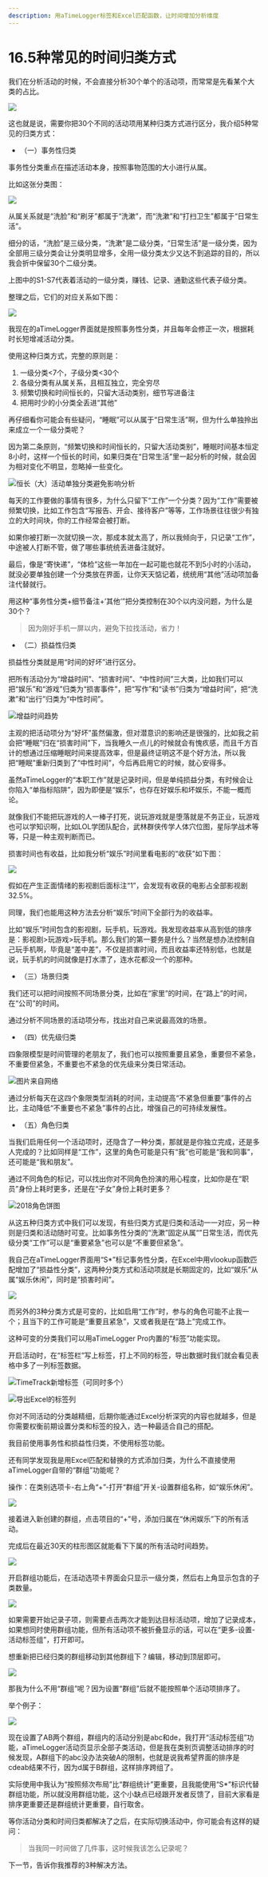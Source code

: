 ```yaml
---
description: 用aTimeLogger标签和Excel匹配函数，让时间增加分析维度
---
```


# 16.5种常见的时间归类方式

我们在分析活动的时候，不会直接分析30个单个的活动项，而常常是先看某个大类的占比。

![](<../.gitbook/assets/图片 (19).png>)

这也就是说，需要你把30个不同的活动项用某种归类方式进行区分，我介绍5种常见的归类方式：

* （一）事务性归类

事务性分类重点在描述活动本身，按照事物范围的大小进行从属。

比如这张分类图：

![](<../.gitbook/assets/图片 (12).png>)

从属关系就是“洗脸”和“刷牙”都属于“洗漱”，而“洗漱”和“打扫卫生”都属于“日常生活”。

细分的话，“洗脸”是三级分类，“洗漱”是二级分类，“日常生活”是一级分类，因为全部用三级分类会让分类明显增多，全用一级分类太少又达不到追踪的目的，所以我会折中保留30个二级分类。

上图中的S1-S7代表着活动的一级分类，赚钱、记录、通勤这些代表子级分类。

整理之后，它们的对应关系如下图：

![](<../.gitbook/assets/图片 (10).png>)

我现在的aTimeLogger界面就是按照事务性分类，并且每年会修正一次，根据耗时长短增减活动分类。

使用这种归类方式，完整的原则是：

1. 一级分类<7个，子级分类<30个
2. 各级分类有从属关系，且相互独立，完全穷尽
3. 频繁切换和时间恒长的，只留大活动类别，细节写进备注
4. 把用时少的小分类全丢进“其他”

再仔细看你可能会有些疑问，“睡眠”可以从属于“日常生活”啊，但为什么单独拎出来成立一个一级分类呢？

因为第二条原则，“频繁切换和时间恒长的，只留大活动类别”，睡眠时间基本恒定8小时，这样一个恒长的时间，如果归类在“日常生活”里一起分析的时候，就会因为相对变化不明显，忽略掉一些变化。

![恒长（大）活动单独分类避免影响分析](<../.gitbook/assets/图片 (11).png>)

每天的工作要做的事情有很多，为什么只留下“工作”一个分类？因为“工作”需要被频繁切换，比如工作包含“写报告、开会、接待客户”等等，工作场景往往很少有独立的大时间块，你的工作经常会被打断。

如果你被打断一次就切换一次，那成本就太高了，所以我倾向于，只记录“工作”，中途被人打断不管，做了哪些事统统丢进备注就好。

最后，像是“寄快递”，“体检”这些一年加在一起可能也就花不到5小时的小活动，就没必要单独创建一个分类放在界面，让你天天惦记着，统统用“其他”活动项加备注代替就行。

用这种“事务性分类+细节备注+’其他‘”把分类控制在30个以内没问题，为什么是30个？

> 因为刚好手机一屏以内，避免下拉找活动，省力！

* （二）损益性归类

损益性分类就是用“时间的好坏”进行区分。

把所有活动分为“增益时间”、“损害时间”、“中性时间”三大类，比如我们可以把“娱乐”和“游戏”归类为“损害事件”，把“写作”和“读书”归类为“增益时间”，把“洗漱”和“出行”归类为“中性时间”。

![增益时间趋势](<../.gitbook/assets/图片 (17).png>)

主观的把活动项分为“好坏”虽然偏激，但对潜意识的影响还是很强的，比如我之前会把“睡眠”归在“损害时间”下，当我睡久一点儿的时候就会有愧疚感，而且千方百计的想通过压缩睡眠时间来提高效率，但是最终证明这不是个好方法，所以我把“睡眠”重新归类到了“中性时间”，今后再启用它的时候，就心安得多。

虽然aTimeLogger的“本职工作”就是记录时间，但是单纯损益分类，有时候会让你陷入“单指标陷阱”，因为即便是“娱乐”，也存在好娱乐和坏娱乐，不能一概而论。

就像我们不能把玩游戏的人一棒子打死，说玩游戏就是堕落就是不务正业，玩游戏也可以学知识啊，比如LOL学团队配合，武林群侠传学人体穴位图，星际学战术等等，只是一种主观判断而已。

损害时间也有收益，比如我分析“娱乐”时间里看电影的“收获”如下图：

![](<../.gitbook/assets/图片 (159).png>)

假如在产生正面情绪的影视剧后面标注“1”，会发现有收获的电影占全部影视剧32.5%。

同理，我们也能用这种方法去分析“娱乐”时间下全部行为的收益率。

比如“娱乐”时间包含的影视剧，玩手机，玩游戏。我发现收益率从高到低的排序是：影视剧>玩游戏>玩手机。那么我们的第一要务是什么？当然是想办法控制自己玩手机啊，毕竟是“差中差”，不仅是损害时间，而且收益率还特别低，也就是说，玩手机的时间就像是打水漂了，连水花都没一个的那种。

* （三）场景归类

我们还可以把时间按照不同场景分类，比如在“家里”的时间，在“路上”的时间，在“公司”的时间。

通过分析不同场景的活动项分布，找出对自己来说最高效的场景。

* （四）优先级归类

四象限模型是时间管理的老朋友了，我们也可以按照重要且紧急，重要但不紧急，不重要但紧急，不重要也不紧急的优先级来分类日常活动。

![图片来自网络](<../.gitbook/assets/图片 (13).png>)

通过分析每天在这四个象限类型消耗的时间，主动提高“不紧急但重要”事件的占比，主动降低“不重要也不紧急”事件的占比，增强自己的可持续发展性。

* （五）角色归类

当我们启用任何一个活动项时，还隐含了一种分类，那就是是你独立完成，还是多人完成的？比如同样是“工作”，这里的角色可能是只有“我”也可能是“我和同事”，还可能是“我和朋友”。

通过不同角色的标记，可以找出你对不同角色扮演的用心程度，比如你是在“职员”身份上耗时更多，还是在“子女”身份上耗时更多？

![2018角色饼图](<../.gitbook/assets/图片 (18).png>)

从这五种归类方式中我们可以发现，有些归类方式是归类和活动一一对应，另一种则是归类和活动随时可变。比如事务性分类的“洗漱”固定从属“”日常生活，而优先级分类“工作”可以是“重要紧急”也可以是“不重要但紧急”。

我自己在aTimeLogger界面用“S\*”标记事务性分类，在Excel中用vlookup函数匹配增加了“损益性分类”，这两种分类方式和活动项就是长期固定的，比如“娱乐”从属“娱乐休闲”，同时是“损害时间”。

![](<../.gitbook/assets/图片 (14).png>)

而另外的3种分类方式是可变的，比如启用“工作”时，参与的角色可能不止我一个；且当下的工作可能是“重要且紧急”，又或者我是在“路上”完成工作。

这种可变的分类我们可以用aTimeLogger Pro内置的“标签”功能实现。

开启活动时，在“标签栏”写上标签，打上不同的标签，导出数据时我们就会看见表格中多了一列标签数据。

![TimeTrack新增标签（可同时多个）](<../.gitbook/assets/图片 (15).png>)

![导出Excel的标签列](<../.gitbook/assets/图片 (16).png>)

你对不同活动的分类越精细，后期你能通过Excel分析深究的内容也就越多，但是你需要权衡前期设置分类和标签的投入，选一种最适合自己的搭配。

我目前使用事务性和损益性归类，不使用标签功能。

还有同学发现我是用Excel匹配和替换的方式添加归类，为什么不直接使用aTimeLogger自带的“群组”功能呢？

操作：在类别选项卡-右上角“+”-打开“群组”开关-设置群组名称，如“娱乐休闲”。

![](<../.gitbook/assets/图片 (20).png>)

接着进入新创建的群组，点击项目的“+”号，添加归属在“休闲娱乐”下的所有活动。

完成后在最近30天的柱形图区就能看下下属的所有活动时间趋势。

![](<../.gitbook/assets/图片 (21).png>)

开启群组功能后，在活动选项卡界面会只显示一级分类，然后右上角显示包含的子类数量。

![](<../.gitbook/assets/图片 (22).png>)

如果需要开始记录子项，则需要点击两次才能到达目标活动项，增加了记录成本，如果想同时使用群组功能，但所有活动项不被折叠显示的话，可以在“更多-设置-活动标签组”，打开即可。

想重新把已经归类的群组移动到其他群组下？编辑，移动到顶层即可。

![](../.gitbook/assets/微信图片\_20190909215317.png)

那我为什么不用“群组”呢？因为设置“群组”后就不能按照单个活动项排序了。

举个例子：

![](<../.gitbook/assets/图片 (23).png>)

现在设置了AB两个群组，群组内的活动分别是abc和de，我打开“活动标签组”功能，aTimeLogger活动页显示全部子类活动，但是我在类别页调整活动排序的时候发现，A群组下的abc没办法突破A的限制，也就是说我希望界面的排序是cdeab结果不行，因为d属于B群组，这样排序跨组了。

实际使用中我认为“按照频次布局”比“群组统计”更重要，且我能使用“S\*”标识代替群组功能，所以就没用群组功能，这个小缺点已经跟开发者反馈了，目前大家看是排序更重要还是群组统计更重要，自行取舍。

等你活动分类和时间归类都解决了之后，在实际切换活动中，你可能会有这样的疑问：

> 当我同一时间做了几件事，这时候我该怎么记录呢？

下一节，告诉你我推荐的3种解决方法。
